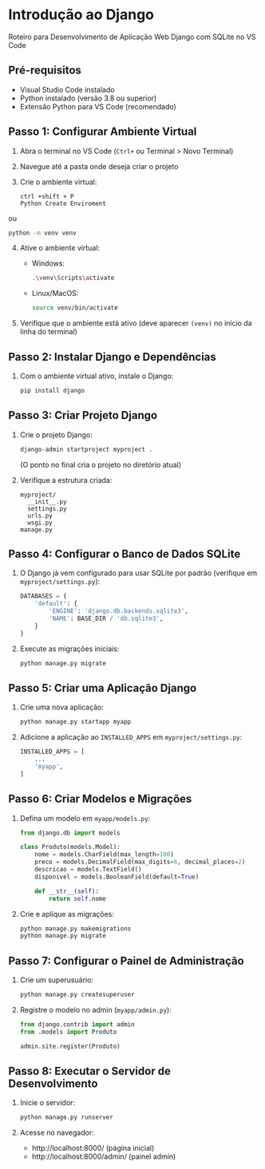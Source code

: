 # Introdução ao Django

Roteiro para Desenvolvimento de Aplicação Web Django com SQLite no VS Code

## Pré-requisitos

- Visual Studio Code instalado
- Python instalado (versão 3.8 ou superior)
- Extensão Python para VS Code (recomendado)

## Passo 1: Configurar Ambiente Virtual

1. Abra o terminal no VS Code (`Ctrl+` ou Terminal > Novo Terminal)
2. Navegue até a pasta onde deseja criar o projeto
3. Crie o ambiente virtual:

   ```
   ctrl +shift + P
   Python Create Enviroment
   ```

ou 

   ```bash
   python -m venv venv
   ```

4. Ative o ambiente virtual:
   - Windows:

     ```bash
     .\venv\Scripts\activate
     ```

   - Linux/MacOS:

     ```bash
     source venv/bin/activate
     ```

5. Verifique que o ambiente está ativo (deve aparecer `(venv)` no início da linha do terminal)

## Passo 2: Instalar Django e Dependências

1. Com o ambiente virtual ativo, instale o Django:

   ```bash
   pip install django
   ```

## Passo 3: Criar Projeto Django

1. Crie o projeto Django:

   ```bash
   django-admin startproject myproject .
   ```

   (O ponto no final cria o projeto no diretório atual)

2. Verifique a estrutura criada:

   ```
   myproject/
     __init__.py
     settings.py
     urls.py
     wsgi.py
   manage.py
   ```

## Passo 4: Configurar o Banco de Dados SQLite

1. O Django já vem configurado para usar SQLite por padrão (verifique em `myproject/settings.py`):

   ```python
   DATABASES = {
       'default': {
           'ENGINE': 'django.db.backends.sqlite3',
           'NAME': BASE_DIR / 'db.sqlite3',
       }
   }
   ```

2. Execute as migrações iniciais:

   ```bash
   python manage.py migrate
   ```

## Passo 5: Criar uma Aplicação Django

1. Crie uma nova aplicação:

   ```bash
   python manage.py startapp myapp
   ```

2. Adicione a aplicação ao `INSTALLED_APPS` em `myproject/settings.py`:

   ```python
   INSTALLED_APPS = [
       ...
       'myapp',
   ]
   ```

## Passo 6: Criar Modelos e Migrações

1. Defina um modelo em `myapp/models.py`:

   ```python
   from django.db import models

   class Produto(models.Model):
       nome = models.CharField(max_length=100)
       preco = models.DecimalField(max_digits=6, decimal_places=2)
       descricao = models.TextField()
       disponivel = models.BooleanField(default=True)

       def __str__(self):
           return self.nome
   ```

2. Crie e aplique as migrações:

   ```bash
   python manage.py makemigrations
   python manage.py migrate
   ```

## Passo 7: Configurar o Painel de Administração

1. Crie um superusuário:

   ```bash
   python manage.py createsuperuser
   ```

2. Registre o modelo no admin (`myapp/admin.py`):

   ```python
   from django.contrib import admin
   from .models import Produto

   admin.site.register(Produto)
   ```

## Passo 8: Executar o Servidor de Desenvolvimento

1. Inicie o servidor:

   ```bash
   python manage.py runserver
   ```

2. Acesse no navegador:

   - http://localhost:8000/ (página inicial)
   - http://localhost:8000/admin/ (painel admin)
